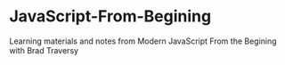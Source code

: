 # JavaScript-From-Begining
Learning materials and notes from Modern JavaScript From the Begining with Brad Traversy
